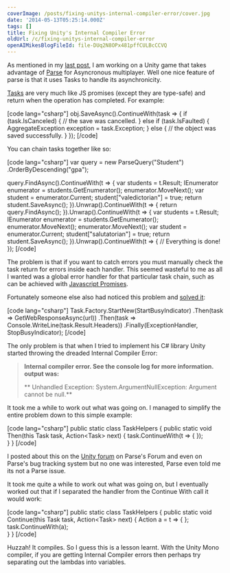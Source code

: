 ```yaml
---
coverImage: /posts/fixing-unitys-internal-compiler-error/cover.jpg
date: '2014-05-13T05:25:14.000Z'
tags: []
title: Fixing Unity's Internal Compiler Error
oldUrl: /c/fixing-unitys-internal-compiler-error
openAIMikesBlogFileId: file-DUq2N8OPx481pffCULBcCCVQ
---
```


As mentioned in my [last post](https://www.mikecann.blog/personal-project/parse-com-type-safe-extensions-for-unity/), I am working on a Unity game that takes advantage of [Parse](https://parse.com) for Asyncronous multiplayer. Well one nice feature of parse is that it uses Tasks to handle its asynchronicity.

<!-- more -->

[Tasks](https://www.parse.com/docs/unity_guide#tasks) are very much like JS promises (except they are type-safe) and return when the operation has completed. For example:

[code lang="csharp"]
obj.SaveAsync().ContinueWith(task =>
{
if (task.IsCanceled)
{
// the save was cancelled.
}
else if (task.IsFaulted)
{
AggregateException exception = task.Exception;
}
else
{
// the object was saved successfully.
}
});
[/code]

You can chain tasks together like so:

[code lang="csharp"]
var query = new ParseQuery<ParseObject>("Student")
.OrderByDescending("gpa");

query.FindAsync().ContinueWith(t =>
{
var students = t.Result;
IEnumerator<ParseObject> enumerator = students.GetEnumerator();
enumerator.MoveNext();
var student = enumerator.Current;
student["valedictorian"] = true;
return student.SaveAsync();
}).Unwrap().ContinueWith(t =>
{
return query.FindAsync();
}).Unwrap().ContinueWith(t =>
{
var students = t.Result;
IEnumerator<ParseObject> enumerator = students.GetEnumerator();
enumerator.MoveNext();
enumerator.MoveNext();
var student = enumerator.Current;
student["salutatorian"] = true;
return student.SaveAsync();
}).Unwrap().ContinueWith(t =>
{
// Everything is done!
});
[/code]

The problem is that if you want to catch errors you must manually check the task return for errors inside each handler. This seemed wasteful to me as all I wanted was a global error handler for that particular task chain, such as can be achieved with [Javascript Promises](https://www.parse.com/docs/js_guide#promises-errors).

Fortunately someone else also had noticed this problem and [solved it](https://www.rizalalmashoor.com/blog/exception-handling-wrappers-for-taskcontinuewith/):

[code lang="csharp"]
Task.Factory.StartNew(StartBusyIndicator)
.Then(task => GetWebResponseAsync(url))
.Then(task => Console.WriteLine(task.Result.Headers))
.Finally(ExceptionHandler, StopBusyIndicator);
[/code]

The only problem is that when I tried to implement his C# library Unity started throwing the dreaded Internal Compiler Error:

> **Internal compiler error. See the console log for more information. output was:**
>
> ** Unhandled Exception: System.ArgumentNullException: Argument cannot be null.**

It took me a while to work out what was going on. I managed to simplify the entire problem down to this simple example:

[code lang="csharp"]
public static class TaskHelpers
{
public static void Then<TIn>(this Task<TIn> task, Action<Task<TIn>> next)
{
task.ContinueWith(t =>
{
});  
 }
}
[/code]

I posted about this on the [Unity forum](https://forum.unity3d.com/threads/242919-Internal-compiler-error) on Parse's Forum and even on Parse's bug tracking system but no one was interested, Parse even told me its not a Parse issue.

It took me quite a while to work out what was going on, but I eventually worked out that if I separated the handler from the Continue With call it would work:

[code lang="csharp"]
public static class TaskHelpers
{
public static void Continue<TIn>(this Task<TIn> task, Action<Task<TIn>> next)
{
Action<Task> a = t => { };
task.ContinueWith(a);  
 }
}
[/code]

Huzzah! It compiles. So I guess this is a lesson learnt. With the Unity Mono compiler, if you are getting Internal Compiler errors then perhaps try separating out the lambdas into variables.
